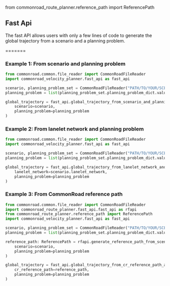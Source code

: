 from commonroad_route_planner.reference_path import ReferencePath

## Fast Api
The fast API allows users with only a few lines of code to generate the global trajectory from a scenario and a planning
problem. 


=======
### Example 1: From scenario and planning problem


```Python
from commonroad.common.file_reader import CommonRoadFileReader
import commonroad_velocity_planner.fast_api as fast_api

scenario, planning_problem_set = CommonRoadFileReader("PATH/TO/YOUR/SCENARIO").open()
planning_problem = list(planning_problem_set.planning_problem_dict.values())[0]

global_trajectory = fast_api.global_trajectory_from_scenario_and_planning_problem(
    scenario=scenario, 
    planning_problem=planning_problem
)
```


### Example 2: From lanelet network and planning problem

```Python
from commonroad.common.file_reader import CommonRoadFileReader
import commonroad_velocity_planner.fast_api as fast_api

scenario, planning_problem_set = CommonRoadFileReader("PATH/TO/YOUR/SCENARIO").open()
planning_problem = list(planning_problem_set.planning_problem_dict.values())[0]

global_trajectory = fast_api.global_trajectory_from_lanelet_network_and_planning_problem(
    lanelet_network=scenario.lanelet_network, 
    planning_problem=planning_problem
)
```


### Example 3: From CommonRoad reference path

```Python
from commonroad.common.file_reader import CommonRoadFileReader
import commonroad_route_planner.fast_api.fast_api as rfapi
from commonroad_route_planner.reference_path import ReferencePath
import commonroad_velocity_planner.fast_api as fast_api

scenario, planning_problem_set = CommonRoadFileReader("PATH/TO/YOUR/SCENARIO").open()
planning_problem = list(planning_problem_set.planning_problem_dict.values())[0]

reference_path: ReferencePath = rfapi.generate_reference_path_from_scenario_and_planning_problem(
    scenario=scenario,
    planning_problem=planning_problem
)

global_trajectory = fast_api.global_trajectory_from_cr_reference_path_and_planning_problem(
    cr_reference_path=reference_path, 
    planning_problem=planning_problem
)
```